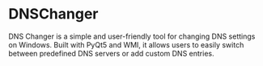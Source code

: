 # DNSChanger
DNS Changer is a simple and user-friendly tool for changing DNS settings on Windows. Built with PyQt5 and WMI, it allows users to easily switch between predefined DNS servers or add custom DNS entries.
